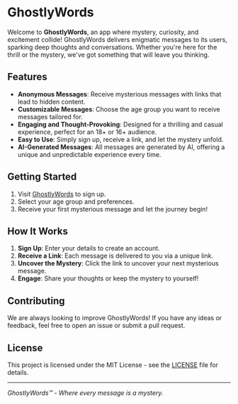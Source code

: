 # GhostlyWords

Welcome to **GhostlyWords**, an app where mystery, curiosity, and excitement collide! GhostlyWords delivers enigmatic messages to its users, sparking deep thoughts and conversations. Whether you're here for the thrill or the mystery, we've got something that will leave you thinking.  

## Features

- **Anonymous Messages**: Receive mysterious messages with links that lead to hidden content.
- **Customizable Messages**: Choose the age group you want to receive messages tailored for.
- **Engaging and Thought-Provoking**: Designed for a thrilling and casual experience, perfect for an 18+ or 16+ audience.
- **Easy to Use**: Simply sign up, receive a link, and let the mystery unfold.
- **AI-Generated Messages**: All messages are generated by AI, offering a unique and unpredictable experience every time.

## Getting Started

1. Visit [GhostlyWords](https://ghostly.words.com) to sign up.
2. Select your age group and preferences.
3. Receive your first mysterious message and let the journey begin!

## How It Works

1. **Sign Up**: Enter your details to create an account.
2. **Receive a Link**: Each message is delivered to you via a unique link.
3. **Uncover the Mystery**: Click the link to uncover your next mysterious message.
4. **Engage**: Share your thoughts or keep the mystery to yourself!

## Contributing

We are always looking to improve GhostlyWords! If you have any ideas or feedback, feel free to open an issue or submit a pull request.

## License

This project is licensed under the MIT License - see the [LICENSE](LICENSE) file for details.

---

*GhostlyWords™ - Where every message is a mystery.*

